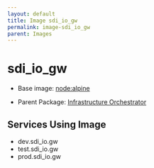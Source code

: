 ```yaml
---
layout: default
title: Image sdi_io_gw
permalink: image-sdi_io_gw
parent: Images
---
```

# sdi_io_gw

* Base image:  [node:alpine](image-node:alpine)

* Parent Package: [Infrastructure Orchestrator](package--edgemere-sdi-io)


## Services Using Image
* dev.sdi_io.gw
* test.sdi_io.gw
* prod.sdi_io.gw

